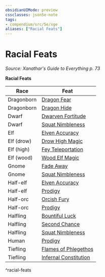 ```yaml
---
obsidianUIMode: preview
cssclasses: json5e-note
tags:
- compendium/src/5e/xge
aliases: ["Racial Feats"]
---
```

# Racial Feats
*Source: Xanathar's Guide to Everything p. 73* 

**Racial Feats**

| Race | Feat |
|------|------|
| Dragonborn | [Dragon Fear](/Systems/5e/feats/dragon-fear-xge.md) |
| Dragonborn | [Dragon Hide](/Systems/5e/feats/dragon-hide-xge.md) |
| Dwarf | [Dwarven Fortitude](/Systems/5e/feats/dwarven-fortitude-xge.md) |
| Dwarf | [Squat Nimbleness](/Systems/5e/feats/squat-nimbleness-xge.md) |
| Elf | [Elven Accuracy](/Systems/5e/feats/elven-accuracy-xge.md) |
| Elf (drow) | [Drow High Magic](/Systems/5e/feats/drow-high-magic-xge.md) |
| Elf (high) | [Fey Teleportation](/Systems/5e/feats/fey-teleportation-xge.md) |
| Elf (wood) | [Wood Elf Magic](/Systems/5e/feats/wood-elf-magic-xge.md) |
| Gnome | [Fade Away](/Systems/5e/feats/fade-away-xge.md) |
| Gnome | [Squat Nimbleness](/Systems/5e/feats/squat-nimbleness-xge.md) |
| Half-elf | [Elven Accuracy](/Systems/5e/feats/elven-accuracy-xge.md) |
| Half-elf | [Prodigy](/Systems/5e/feats/prodigy-xge.md) |
| Half-orc | [Orcish Fury](/Systems/5e/feats/orcish-fury-xge.md) |
| Half-orc | [Prodigy](/Systems/5e/feats/prodigy-xge.md) |
| Halfling | [Bountiful Luck](/Systems/5e/feats/bountiful-luck-xge.md) |
| Halfling | [Second Chance](/Systems/5e/feats/second-chance-xge.md) |
| Halfling | [Squat Nimbleness](/Systems/5e/feats/squat-nimbleness-xge.md) |
| Human | [Prodigy](/Systems/5e/feats/prodigy-xge.md) |
| Tiefling | [Flames of Phlegethos](/Systems/5e/feats/flames-of-phlegethos-xge.md) |
| Tiefling | [Infernal Constitution](/Systems/5e/feats/infernal-constitution-xge.md) |
^racial-feats